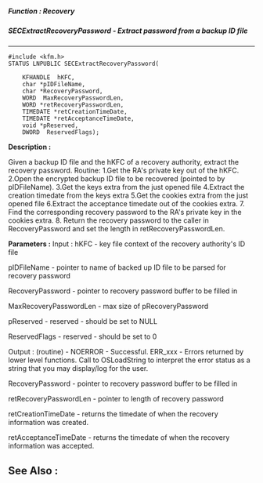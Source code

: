 ##### Function : Recovery
##### SECExtractRecoveryPassword - Extract password from a backup ID file
---
```
#include <kfm.h>
STATUS LNPUBLIC SECExtractRecoveryPassword(

	KFHANDLE  hKFC,
	char *pIDFileName,
	char *RecoveryPassword,
	WORD  MaxRecoveryPasswordLen,
	WORD *retRecoveryPasswordLen,
	TIMEDATE *retCreationTimeDate,
	TIMEDATE *retAcceptanceTimeDate,
	void *pReserved,
	DWORD  ReservedFlags);
```
**Description :**

Given a backup ID file and the hKFC of a recovery authority, extract the 
recovery password.
Routine:
	1.Get the RA's private key out of the hKFC.
	2.Open the encrypted backup ID file to be recovered (pointed to by 
pIDFileName).
	3.Get the keys extra from the just opened file
	4.Extract the creation timedate from the keys extra
 5.Get the cookies extra from the just opened file
	6.Extract the acceptance timedate out of the cookies extra.
	7. Find the corresponding recovery password to the RA's private key in 
the cookies extra.
	8. Return the recovery password to the caller in RecoveryPassword and 
set the length in retRecoveryPasswordLen.

**Parameters :**
Input :
hKFC  -  key file context of the recovery authority's ID file

pIDFileName  -  pointer to name of backed up ID file to be parsed for recovery password

RecoveryPassword  -  pointer to recovery password buffer to be filled in

MaxRecoveryPasswordLen  -  max size of pRecoveryPassword

pReserved  -  reserved - should be set to NULL

ReservedFlags  -  reserved - should be set to 0

Output :
(routine)  -  NOERROR - Successful.
	ERR_xxx - Errors returned by lower level functions.  Call to OSLoadString to interpret the error status as a string that you may display/log for the user.


RecoveryPassword  -  pointer to recovery password buffer to be filled in

retRecoveryPasswordLen  -  pointer to length of recovery password 

retCreationTimeDate  -  returns the timedate of when the recovery information was created.

retAcceptanceTimeDate  -  returns the timedate of when the recovery information was accepted.


**See Also :**
---
